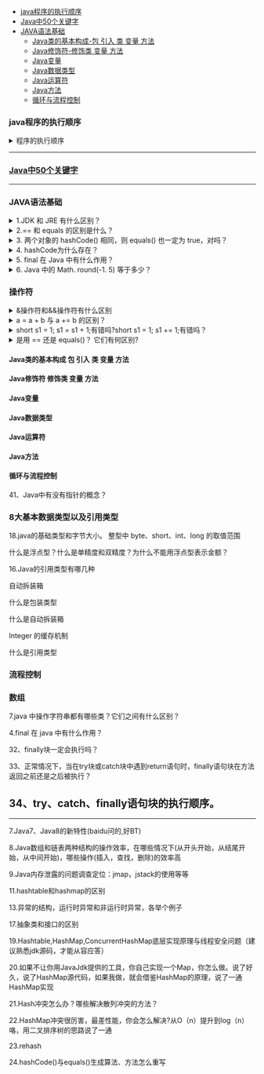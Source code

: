 * [java程序的执行顺序](#java程序的执行顺序)
* [Java中50个关键字](#Java中50个关键字)
* [JAVA语法基础](#JAVA语法基础)
  * [Java类的基本构成-包 引入 类 变量 方法](#Java类的基本构成-包-引入-类-变量-方法)
  * [Java修饰符-修饰类 变量 方法](#Java修饰符-修饰类-变量-方法)
  * [Java变量](#Java变量)  
  * [Java数据类型](#Java数据类型)
  * [Java运算符](#Java运算符)
  * [Java方法](#Java方法)
  * [循环与流程控制](#循环与流程控制)



### java程序的执行顺序

<details>
<summary>程序的执行顺序</summary>

在Java中， 创建一个对象常常需要经历如下几个过程：父类的类构造器<clinit>() -> 子类的类构造器<clinit>() -> 父类的成员变量和实例代码块 -> 父类的构造函数 -> 子类的成员变量和实例代码块 -> 子类的构造函数。
 
 如果类还没有被加载： 
 
1、先执行父类的静态代码块和静态变量初始化，并且静态代码块和静态变量的执行顺序只跟代码中出现的顺序有关。 

2、执行子类的静态代码块和静态变量初始化。 

3、执行父类的实例变量初始化 

4、执行父类的构造函数 

5、执行子类的实例变量初始化 

6、执行子类的构造函数 

如果类已经被加载： 
则静态代码块和静态变量就不用重复执行，再创建类对象时，只执行与实例相关的变量初始化和构造方法。

 
```java

public class StaticTest {
    public static void main(String[] args) {
        staticFunction();
    }

    static StaticTest st = new StaticTest();

    static {   //静态代码块
        System.out.println("1");
    }

    {       // 实例代码块
        System.out.println("2");
    }

    StaticTest() {    // 实例构造器
        System.out.println("3");
        System.out.println("a=" + a + ",b=" + b);
    }

    public static void staticFunction() {   // 静态方法
        System.out.println("4");
    }

    int a = 110;    // 实例变量
    static int b = 112;     // 静态变量
}
/* Output: 
        2
        3
        a=110,b=0
        1
        4
```
大家能得到正确答案吗？虽然笔者勉强猜出了正确答案，但总感觉怪怪的。因为在初始化阶段，当JVM对类StaticTest进行初始化时，首先会执行下面的语句：

```java

static StaticTest st = new StaticTest();

```

也就是实例化StaticTest对象，但这个时候类都没有初始化完毕啊，能直接进行实例化吗？事实上，这涉及到一个根本问题就是：实例初始化不一定要在类初始化结束之后才开始初始化。 下面我们结合类的加载过程说明这个问题。

　　我们知道，类的生命周期是：加载->验证->准备->解析->初始化->使用->卸载，并且只有在准备阶段和初始化阶段才会涉及类变量的初始化和赋值，因此我们只针对这两个阶段进行分析：

　　首先，在类的准备阶段需要做的是为类变量（static变量）分配内存并设置默认值(零值)，因此在该阶段结束后，类变量st将变为null、b变为0。特别需要注意的是，如果类变量是final的，那么编译器在编译时就会为value生成ConstantValue属性，并在准备阶段虚拟机就会根据ConstantValue的设置将变量设置为指定的值。也就是说，如果上述程度对变量b采用如下定义方式时：

```java
static final int b=112

```

那么，在准备阶段b的值就是112，而不再是0了。

　　此外，在类的初始化阶段需要做的是执行类构造器<clinit>()，需要指出的是，类构造器本质上是编译器收集所有静态语句块和类变量的赋值语句按语句在源码中的顺序合并生成类构造器<clinit>()。因此，对上述程序而言，JVM将先执行第一条静态变量的赋值语句：
```java
 st = new StaticTest ()
```
 
 此时，就碰到了笔者上面的疑惑，即“在类都没有初始化完毕之前，能直接进行实例化相应的对象吗？”。事实上，从Java角度看，我们知道一个类初始化的基本常识，那就是：在同一个类加载器下，一个类型只会被初始化一次。所以，一旦开始初始化一个类型，无论是否完成，后续都不会再重新触发该类型的初始化阶段了(只考虑在同一个类加载器下的情形)。因此，在实例化上述程序中的st变量时，实际上是把实例初始化嵌入到了静态初始化流程中，并且在上面的程序中，嵌入到了静态初始化的起始位置。这就导致了实例初始化完全发生在静态初始化之前，当然，这也是导致a为110b为0的原因。

　　因此，上述程序的StaticTest类构造器<clinit>()的实现等价于：

```java

public class StaticTest {
    <clinit>(){
        a = 110;    // 实例变量
        System.out.println("2");        // 实例代码块
        System.out.println("3");     // 实例构造器中代码的执行
        System.out.println("a=" + a + ",b=" + b);  // 实例构造器中代码的执行
        类变量st被初始化
        System.out.println("1");        //静态代码块
        类变量b被初始化为112
    }
}

```

因此，上述程序会有上面的输出结果。下面，我们对上述程序稍作改动，如下所示：

```java

public class StaticTest {
    public static void main(String[] args) {
        staticFunction();
    }

    static StaticTest st = new StaticTest();

    static {
        System.out.println("1");
    }

    {
        System.out.println("2");
    }

    StaticTest() {
        System.out.println("3");
        System.out.println("a=" + a + ",b=" + b);
    }

    public static void staticFunction() {
        System.out.println("4");
    }

    int a = 110;
    static int b = 112;
    static StaticTest st1 = new StaticTest();
}


```
在程序最后的一行，增加以下代码行：

```java

 static StaticTest st1 = new StaticTest();

```

那么，此时程序的输出又是什么呢？如果你对上述的内容理解很好的话，不难得出结论(只有执行完上述代码行后，StaticTest类才被初始化完成)，即：

```java
2
3
a=110,b=0
1
2
3
a=110,b=112
4

```
</details>

---

###  [Java中50个关键字 ](https://github.com/stevenli91748/JAVA-Architecture/blob/master/Java%20fundamental/Java中50个关键字.md)

---

### JAVA语法基础

<details>
<summary>1.JDK 和 JRE 有什么区别？</summary>
JDK：Java Development Kit 的简称，Java 开发工具包，提供了 Java 的开发环境和运行环境。
JRE：Java Runtime Environment 的简称，Java 运行环境，为 Java 的运行提供了所需环境。
具体来说 JDK 其实包含了 JRE，同时还包含了编译 Java 源码的编译器 Javac，还包含了很多 Java 程序调试和分析的工具。简单来说：如果你需要运行 Java 程序，只需安装 JRE 就可以了，如果你需要编写 Java 程序，需要安装 JDK。
</details>


<details>
<summary>2.== 和 equals 的区别是什么？</summary>
== 解读

对于基本类型和引用类型 == 的作用效果是不同的，如下所示：

基本类型：比较的是值是否相同；
引用类型：比较的是引用是否相同；
代码示例：

```java

String x = "string";
String y = "string";
String z = new String("string");
System.out.println(x==y); // true
System.out.println(x==z); // false
System.out.println(x.equals(y)); // true
System.out.println(x.equals(z)); // true

```

代码解读：因为 x 和 y 指向的是同一个引用，所以 == 也是 true，而 new String()方法则重写开辟了内存空间，所以 == 结果为 false，而 equals 比较的一直是值，所以结果都为 true。

equals 解读

equals 本质上就是 ==，只不过 String 和 Integer 等重写了 equals 方法，把它变成了值比较。看下面的代码就明白了。

首先来看默认情况下 equals 比较一个有相同值的对象，代码如下：

```java

class Cat {
    public Cat(String name) {
        this.name = name;
    }

    private String name;

    public String getName() {
        return name;
    }

    public void setName(String name) {
        this.name = name;
    }
}

Cat c1 = new Cat("王磊");
Cat c2 = new Cat("王磊");
System.out.println(c1.equals(c2)); // false

```

输出结果出乎我们的意料，竟然是 false？这是怎么回事，看了 equals 源码就知道了，源码如下：

public boolean equals(Object obj) {
        return (this == obj);
}
原来 equals 本质上就是 ==。

那问题来了，两个相同值的 String 对象，为什么返回的是 true？代码如下：

String s1 = new String("老王");
String s2 = new String("老王");
System.out.println(s1.equals(s2)); // true
同样的，当我们进入 String 的 equals 方法，找到了答案，代码如下：

```java

public boolean equals(Object anObject) {
    if (this == anObject) {
        return true;
    }
    if (anObject instanceof String) {
        String anotherString = (String)anObject;
        int n = value.length;
        if (n == anotherString.value.length) {
            char v1[] = value;
            char v2[] = anotherString.value;
            int i = 0;
            while (n-- != 0) {
                if (v1[i] != v2[i])
                    return false;
                i++;
            }
            return true;
        }
    }
    return false;
}

```

原来是 String 重写了 Object 的 equals 方法，把引用比较改成了值比较。

总结 ：== 对于基本类型来说是值比较，对于引用类型来说是比较的是引用；而 equals 默认情况下是引用比较，只是很多类重新了 equals 方法，比如 String、Integer 等把它变成了值比较，所以一般情况下 equals 比较的是值是否相等。
</details>


<details>
<summary>3. 两个对象的 hashCode() 相同，则 equals() 也一定为 true，对吗？</summary>

不对，两个对象的 hashCode() 相同，equals() 不一定 true。

代码示例：

```java

String str1 = "通话";
String str2 = "重地";
System. out. println(String. format("str1：%d | str2：%d",  str1. hashCode(),str2. hashCode()));
System. out. println(str1. equals(str2));

```

执行的结果：

str1：1179395 | str2：1179395

false
代码解读：很显然“通话”和“重地”的 hashCode() 相同，然而 equals() 则为 false，因为在散列表中，hashCode() 相等即两个键值对的哈希值相等，然而哈希值相等，并不一定能得出键值对相等。
</details>

<details>
<summary>4. hashCode为什么存在？</summary>
 equals()用于判断两个对象是否相等，这是大家公认的。
hashCode()被设计是用来使得哈希容器能高效的工作。

为什么这么说？在Java中，有一些哈希容器，比如Hashtable,HashMap等等。当我们调用这些容器的诸如get(Object obj)方法时，容器的内部肯定需要判断一下当前obj对象在容器中是否存在，然后再进行后续的操作。一般来说，判断是够存在，肯定是要将obj对象和容器中的每个元素一一进行比较，要使用equals()才是正确的。

但是如果哈希容器中的元素有很多的时候，使用equals()必然会很慢。这个时候我们想到一种替代方案就是hashCode(）：当我们调用哈希容器的get(Object obj)方法时，它会首先利用查看当前容器中是否存在有相同哈希值的对象，如果不存在，那么直接返回null；如果存在，再调用当前对象的equals()方法比较一下看哈希处的对象是否和要查找的对象相同；如果不相同，那么返回null。如果相同，则返回该哈希处的对象。



hashCode()返回一个int类型，两个int类型比较起来要快很多。所以我在文章开头说，hashCode()被设计用来使得哈希容器能高效的工作。也只有在哈希容器中，才使用hashCode()来比较对象是否相等，但要注意这种比较是一种弱的比较，还要利用equals()方法最终确认。

我们把hashCode()相等看成是两个对象相等的必要非充分条件，把equals()相等看成是两个对象相等的充要条件。

因此，在自定义一个类的时候，我们必须要同时重写equals()和hashCode()，并且必须保证：
其一：如果两个对象的equals()相等，那么他们的hashCode()必定相等。
其二：如果两个对象的hashCode()不相等，那么他们的equals()必定不等。

```java

import java.util.HashMap;

public class Demo {
    public static void main(String[] args) throws Exception{
        Person person=new Person("xyz",22);
        HashMap<Person,Integer> hashMap=new HashMap<Person,Integer>();
        hashMap.put(person, 1);
        System.out.println(hashMap.get(new Person("xyz",22)));
    }
}
class Person {
    private String name;
    private int age;

    public Person(String name, int age) {
        this.name = name;
        this.age = age;
    }

    @Override
    public boolean equals(Object o) {
        if (this == o) return true;
        if (o == null || getClass() != o.getClass()) return false;
        Person person = (Person) o;
        if (age != person.age) return false;
        return name != null ? name.equals(person.name) : person.name == null;
    }

//    @Override
//    public int hashCode() {
//        int result = name != null ? name.hashCode() : 0;
//        result = 31 * result + age;
//        return result;
//    }
}

```

上面的代码注释掉hashCode()前后的运行结果不同，当注释掉hashCode()的时候，person和后来新建的Person虽然equals是同一对象，但HashMap容器内部在首先比较hashCode()的时候会认为他们是不同元素，所以返回的值不同。

牢记：

重写equals()方法时候一定要重写hashCode()方法。
hashCode()相等是两个对象相等的必要非充分条件。
equals()相等是两个对象相等的充要条件。
 
</details>

<details>
<summary>5. final 在 Java 中有什么作用？</summary>

final 修饰的类叫最终类，该类不能被继承。
 
final 修饰的方法不能被重写。

final 修饰的变量叫常量，常量必须初始化，初始化之后值就不能被修改。

</details>

<details>
<summary>6. Java 中的 Math. round(-1. 5) 等于多少？</summary>

等于 -1，因为在数轴上取值时，中间值（0.5）向右取整，所以正 0.5 是往上取整，负 0.5 是直接舍弃。

</details>

### 操作符

<details>
<summary>&操作符和&&操作符有什么区别</summary>

&&运算符是短路与运算。逻辑与跟短路与的差别是非常巨大的，虽然二者都要求运算符左右两端的布尔值都是true整个表达式的值才是true。&&之所以称为短路运算是因为，如果&&左边的表达式的值是false，右边的表达式会被直接短路掉，不会进行运算。很多时候我们可能都需要用&&而不是&。

</details>


<details>
<summary>a = a + b 与 a += b 的区别？</summary>

★ =：赋值运算符，在编译器将右边的表达式结果计算出来后，和左边的变量类型比较精度，如果左边的变量精度低于右边的结果的精度，编译器会显式的报错，告诉程序员去强制转型。（若a精度类型弱于b，a = a + b出错，编译检查报错）最后将表达式的结果复制到变量所在的内存区。

★ +=：暂且称之为运算符，编译器自动隐式直接将+=运算符后面的操作数强制装换为前面变量的类型，然后在变量所在的内存区上直接根据右边的操作数修改左边变量内存存储的二进制数值最后达到和赋值运算符相同的目的。与前者相比，由于后者是位操作，效率也较前者高。

</details>

<details>
<summary>short s1 = 1; s1 = s1 + 1;有错吗?short s1 = 1; s1 += 1;有错吗？</summary>

对于short s1 = 1; s1 = s1 + 1;由于1是int类型，因此s1+1运算结果也是int 型，需要强制转换类型才能赋值给short型。而short s1 = 1; s1 += 1;可以正确编译，因为s1+= 1;相当于s1 = (short)(s1 + 1);其中有隐含的强制类型转换。

</details>

<details>
<summary>是用 == 还是 equals()？ 它们有何区别?</summary>
 
 java中的数据类型，可分为两类：
 
1.基本数据类型

也称原始数据类型。byte,short,char,int,long,float,double,boolean,他们之间的比较，应用双等号（==），比较的是他们的值。基本数据类型没有equals方法哦。

2.复合数据类型(类)

当他们用（==）进行比较的时候，比较的是他们在内存中的存放地址，所以，除非是同一个new出来的对象，他们的比较后的结果为true，否则比较后结果为false。 JAVA当中所有的类都是继承于Object这个基类的，在Object中的基类中定义了一个equals的方法，这个方法的初始行为是比较对象的内存地址，但在一些类库当中这个方法被覆盖掉了，如String,Integer,Date在这些类当中equals有其自身的实现，而不再是比较类在堆内存中的存放地址了。

对于复合数据类型之间进行equals比较，在没有覆写equals方法的情况下，他们之间的比较还是基于他们在内存中的存放位置的地址值的，因为Object的equals方法也是用双等号（==）进行比较的，所以比较后的结果跟双等号（==）的结果相同
 
</details>

#### Java类的基本构成 包 引入 类 变量 方法

#### Java修饰符 修饰类 变量 方法

#### Java变量

#### Java数据类型

#### Java运算符

#### Java方法

#### 循环与流程控制



41、Java中有没有指针的概念？



###  8大基本数据类型以及引用类型

18.java的基础类型和字节大小。
整型中 byte、short、int、long 的取值范围

什么是浮点型？什么是单精度和双精度？为什么不能用浮点型表示金额？

16.Java的引用类型有哪几种

自动拆装箱

什么是包装类型

什么是自动拆装箱

Integer 的缓存机制

什么是引用类型

### 流程控制

### 数组


7.java 中操作字符串都有哪些类？它们之间有什么区别？

4.final 在 java 中有什么作用？

32、finally块一定会执行吗？

33、正常情况下，当在try块或catch块中遇到return语句时，finally语句块在方法返回之前还是之后被执行？

34、try、catch、finally语句块的执行顺序。
-------------------------------
---------------------------------






7.Java7、Java8的新特性(baidu问的,好BT)

8.Java数组和链表两种结构的操作效率，在哪些情况下(从开头开始，从结尾开始，从中间开始)，哪些操作(插入，查找，删除)的效率高

9.Java内存泄露的问题调查定位：jmap，jstack的使用等等



11.hashtable和hashmap的区别

13.异常的结构，运行时异常和非运行时异常，各举个例子







17.抽象类和接口的区别



19.Hashtable,HashMap,ConcurrentHashMap底层实现原理与线程安全问题（建议熟悉jdk源码，才能从容应答）

20.如果不让你用JavaJdk提供的工具，你自己实现一个Map，你怎么做。说了好久，说了HashMap源代码，如果我做，就会借鉴HashMap的原理，说了一通HashMap实现

21.Hash冲突怎么办？哪些解决散列冲突的方法？

22.HashMap冲突很厉害，最差性能，你会怎么解决?从O（n）提升到log（n）咯，用二叉排序树的思路说了一通

23.rehash

24.hashCode()与equals()生成算法、方法怎么重写
